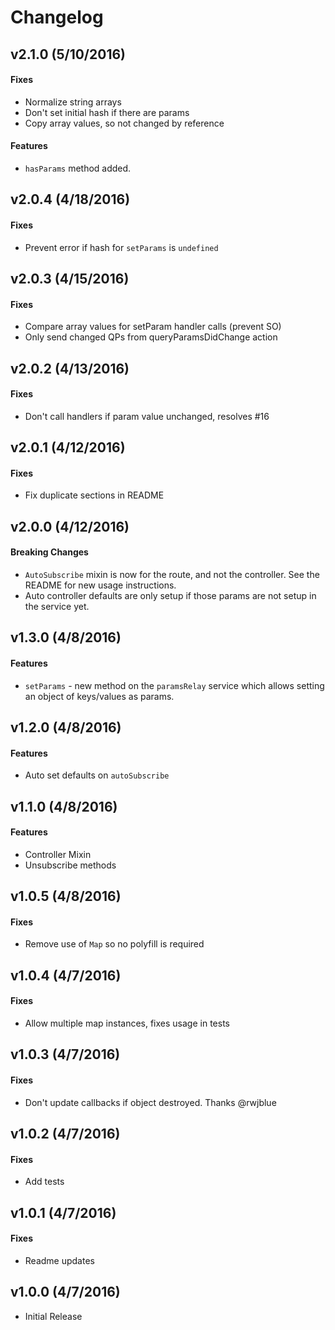 # Changelog

## v2.1.0 (5/10/2016)

#### Fixes

- Normalize string arrays
- Don't set initial hash if there are params
- Copy array values, so not changed by reference

#### Features

- `hasParams` method added.

## v2.0.4 (4/18/2016)

#### Fixes

- Prevent error if hash for `setParams` is `undefined`

## v2.0.3 (4/15/2016)

#### Fixes

- Compare array values for setParam handler calls (prevent SO)
- Only send changed QPs from queryParamsDidChange action

## v2.0.2 (4/13/2016)

#### Fixes

- Don't call handlers if param value unchanged, resolves #16

## v2.0.1 (4/12/2016)

#### Fixes

- Fix duplicate sections in README

## v2.0.0 (4/12/2016)

#### Breaking Changes

- `AutoSubscribe` mixin is now for the route, and not the controller. See the README for new usage instructions.
- Auto controller defaults are only setup if those params are not setup in the service yet.

## v1.3.0 (4/8/2016)

#### Features

- `setParams` - new method on the `paramsRelay` service which allows setting an object of keys/values as params.

## v1.2.0 (4/8/2016)

#### Features

- Auto set defaults on `autoSubscribe`

## v1.1.0 (4/8/2016)

#### Features

- Controller Mixin
- Unsubscribe methods

## v1.0.5 (4/8/2016)

#### Fixes

- Remove use of `Map` so no polyfill is required

## v1.0.4 (4/7/2016)

#### Fixes

- Allow multiple map instances, fixes usage in tests

## v1.0.3 (4/7/2016)

#### Fixes

- Don't update callbacks if object destroyed. Thanks @rwjblue

## v1.0.2 (4/7/2016)

#### Fixes

- Add tests

## v1.0.1 (4/7/2016)

#### Fixes

- Readme updates

## v1.0.0 (4/7/2016)

- Initial Release
